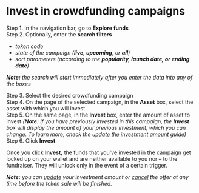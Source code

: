 # Invest in crowdfunding campaigns

Step 1. In the navigation bar, go to **Explore funds**  
Step 2. Optionally, enter the **search filters**

* _token code_
* _state of the campaign \(**live**, **upcoming**, or **all**\)_
* _sort parameters \(according to the **popularity, launch date, or ending date**\)_

_**Note:** the search will start immediately after you enter the data into any of the boxes_

Step 3. Select the desired crowdfunding campaign  
Step 4. On the page of the selected campaign, in the **Asset** box, select the asset with which you will invest  
Step 5. On the same page, in the **Invest** box, enter the amount of asset to invest _\(**Note:** if you have previously invested in this campaign, the **Invest** box will display the amount of your previous investment, which you can change. To learn more, check the_ [_update the investment amount_](update-the-investment-amount.md) _guide\)_  
Step 6. Click **Invest**

Once you click **Invest,** the funds that you’ve invested in the campaign get locked up on your wallet and are neither available to you nor – to the fundraiser. They will unlock only in the event of a certain trigger.

_**Note:** you can_ [_update_](update-the-investment-amount.md) _your investment amount or_ [_cancel_](cancel-the-investment.md) _the offer at any time before the token sale will be finished._

